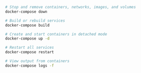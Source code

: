 

```sh
# Stop and remove containers, networks, images, and volumes
docker-compose down
```

```sh
# Build or rebuild services
docker-compose build
```

```sh
# Create and start containers in detached mode
docker-compose up -d
```

```sh
# Restart all services
docker-compose restart
```

```sh
# View output from containers
docker-compose logs -f
```

